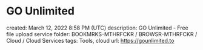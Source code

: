 # GO Unlimited

created: March 12, 2022 8:58 PM (UTC)
description: GO Unlimited - Free file upload service
folder: BOOKMRKS-MTHRFCKR / BROWSR-MTHRFCKR / Cloud / Cloud Services
tags: Tools, cloud
url: https://gounlimited.to